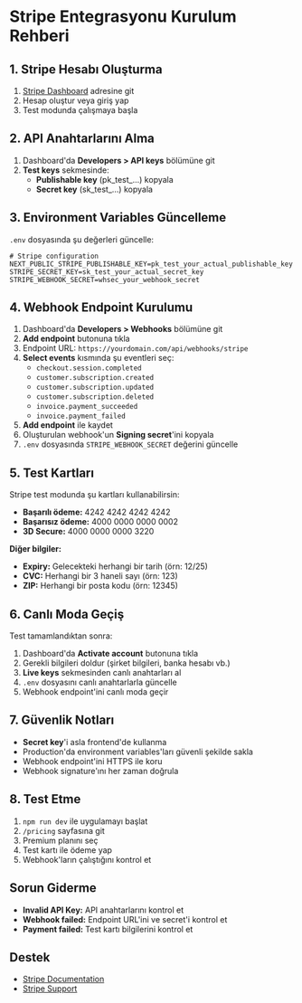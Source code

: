 # Stripe Entegrasyonu Kurulum Rehberi

## 1. Stripe Hesabı Oluşturma

1. [Stripe Dashboard](https://dashboard.stripe.com/) adresine git
2. Hesap oluştur veya giriş yap
3. Test modunda çalışmaya başla

## 2. API Anahtarlarını Alma

1. Dashboard'da **Developers > API keys** bölümüne git
2. **Test keys** sekmesinde:
   - **Publishable key** (pk_test_...) kopyala
   - **Secret key** (sk_test_...) kopyala

## 3. Environment Variables Güncelleme

`.env` dosyasında şu değerleri güncelle:

```env
# Stripe configuration
NEXT_PUBLIC_STRIPE_PUBLISHABLE_KEY=pk_test_your_actual_publishable_key
STRIPE_SECRET_KEY=sk_test_your_actual_secret_key
STRIPE_WEBHOOK_SECRET=whsec_your_webhook_secret
```

## 4. Webhook Endpoint Kurulumu

1. Dashboard'da **Developers > Webhooks** bölümüne git
2. **Add endpoint** butonuna tıkla
3. Endpoint URL: `https://yourdomain.com/api/webhooks/stripe`
4. **Select events** kısmında şu eventleri seç:
   - `checkout.session.completed`
   - `customer.subscription.created`
   - `customer.subscription.updated`
   - `customer.subscription.deleted`
   - `invoice.payment_succeeded`
   - `invoice.payment_failed`
5. **Add endpoint** ile kaydet
6. Oluşturulan webhook'un **Signing secret**'ini kopyala
7. `.env` dosyasında `STRIPE_WEBHOOK_SECRET` değerini güncelle

## 5. Test Kartları

Stripe test modunda şu kartları kullanabilirsin:

- **Başarılı ödeme:** 4242 4242 4242 4242
- **Başarısız ödeme:** 4000 0000 0000 0002
- **3D Secure:** 4000 0000 0000 3220

**Diğer bilgiler:**
- **Expiry:** Gelecekteki herhangi bir tarih (örn: 12/25)
- **CVC:** Herhangi bir 3 haneli sayı (örn: 123)
- **ZIP:** Herhangi bir posta kodu (örn: 12345)

## 6. Canlı Moda Geçiş

Test tamamlandıktan sonra:

1. Dashboard'da **Activate account** butonuna tıkla
2. Gerekli bilgileri doldur (şirket bilgileri, banka hesabı vb.)
3. **Live keys** sekmesinden canlı anahtarları al
4. `.env` dosyasını canlı anahtarlarla güncelle
5. Webhook endpoint'ini canlı moda geçir

## 7. Güvenlik Notları

- **Secret key**'i asla frontend'de kullanma
- Production'da environment variables'ları güvenli şekilde sakla
- Webhook endpoint'ini HTTPS ile koru
- Webhook signature'ını her zaman doğrula

## 8. Test Etme

1. `npm run dev` ile uygulamayı başlat
2. `/pricing` sayfasına git
3. Premium planını seç
4. Test kartı ile ödeme yap
5. Webhook'ların çalıştığını kontrol et

## Sorun Giderme

- **Invalid API Key:** API anahtarlarını kontrol et
- **Webhook failed:** Endpoint URL'ini ve secret'i kontrol et
- **Payment failed:** Test kartı bilgilerini kontrol et

## Destek

- [Stripe Documentation](https://stripe.com/docs)
- [Stripe Support](https://support.stripe.com/)